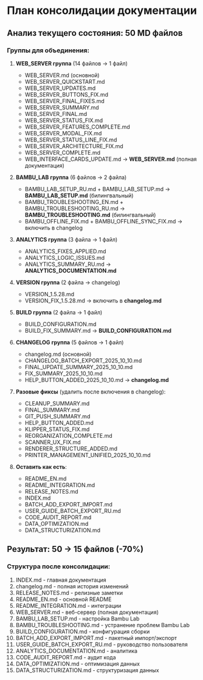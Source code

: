 # План консолидации документации

## Анализ текущего состояния: 50 MD файлов

### Группы для объединения:

1. **WEB_SERVER группа** (14 файлов → 1 файл)
   - WEB_SERVER.md (основной)
   - WEB_SERVER_QUICKSTART.md
   - WEB_SERVER_UPDATES.md
   - WEB_SERVER_BUTTONS_FIX.md
   - WEB_SERVER_FINAL_FIXES.md
   - WEB_SERVER_SUMMARY.md
   - WEB_SERVER_FINAL.md
   - WEB_SERVER_STATUS_FIX.md
   - WEB_SERVER_FEATURES_COMPLETE.md
   - WEB_SERVER_MODAL_FIX.md
   - WEB_SERVER_STATUS_LINE_FIX.md
   - WEB_SERVER_ARCHITECTURE_FIX.md
   - WEB_SERVER_COMPLETE.md
   - WEB_INTERFACE_CARDS_UPDATE.md
   → **WEB_SERVER.md** (полная документация)

2. **BAMBU_LAB группа** (6 файлов → 2 файла)
   - BAMBU_LAB_SETUP_RU.md + BAMBU_LAB_SETUP.md → **BAMBU_LAB_SETUP.md** (билингвальный)
   - BAMBU_TROUBLESHOOTING_EN.md + BAMBU_TROUBLESHOOTING_RU.md → **BAMBU_TROUBLESHOOTING.md** (билингвальный)
   - BAMBU_OFFLINE_FIX.md + BAMBU_OFFLINE_SYNC_FIX.md → включить в changelog

3. **ANALYTICS группа** (3 файла → 1 файл)
   - ANALYTICS_FIXES_APPLIED.md
   - ANALYTICS_LOGIC_ISSUES.md
   - ANALYTICS_SUMMARY_RU.md
   → **ANALYTICS_DOCUMENTATION.md**

4. **VERSION группа** (2 файла → changelog)
   - VERSION_1.5.28.md
   - VERSION_FIX_1.5.28.md
   → включить в **changelog.md**

5. **BUILD группа** (2 файла → 1 файл)
   - BUILD_CONFIGURATION.md
   - BUILD_FIX_SUMMARY.md
   → **BUILD_CONFIGURATION.md**

6. **CHANGELOG группа** (5 файлов → 1 файл)
   - changelog.md (основной)
   - CHANGELOG_BATCH_EXPORT_2025_10_10.md
   - FINAL_UPDATE_SUMMARY_2025_10_10.md
   - FIX_SUMMARY_2025_10_10.md
   - HELP_BUTTON_ADDED_2025_10_10.md
   → **changelog.md**

7. **Разовые фиксы** (удалить после включения в changelog):
   - CLEANUP_SUMMARY.md
   - FINAL_SUMMARY.md
   - GIT_PUSH_SUMMARY.md
   - HELP_BUTTON_ADDED.md
   - KLIPPER_STATUS_FIX.md
   - REORGANIZATION_COMPLETE.md
   - SCANNER_UX_FIX.md
   - RENDERER_STRUCTURE_ADDED.md
   - PRINTER_MANAGEMENT_UNIFIED_2025_10_10.md

8. **Оставить как есть**:
   - README_EN.md
   - README_INTEGRATION.md
   - RELEASE_NOTES.md
   - INDEX.md
   - BATCH_ADD_EXPORT_IMPORT.md
   - USER_GUIDE_BATCH_EXPORT_RU.md
   - CODE_AUDIT_REPORT.md
   - DATA_OPTIMIZATION.md
   - DATA_STRUCTURIZATION.md

## Результат: 50 → 15 файлов (-70%)

### Структура после консолидации:
1. INDEX.md - главная документация
2. changelog.md - полная история изменений
3. RELEASE_NOTES.md - релизные заметки
4. README_EN.md - основной README
5. README_INTEGRATION.md - интеграции
6. WEB_SERVER.md - веб-сервер (полная документация)
7. BAMBU_LAB_SETUP.md - настройка Bambu Lab
8. BAMBU_TROUBLESHOOTING.md - устранение проблем Bambu Lab
9. BUILD_CONFIGURATION.md - конфигурация сборки
10. BATCH_ADD_EXPORT_IMPORT.md - пакетный импорт/экспорт
11. USER_GUIDE_BATCH_EXPORT_RU.md - руководство пользователя
12. ANALYTICS_DOCUMENTATION.md - аналитика
13. CODE_AUDIT_REPORT.md - аудит кода
14. DATA_OPTIMIZATION.md - оптимизация данных
15. DATA_STRUCTURIZATION.md - структуризация данных

